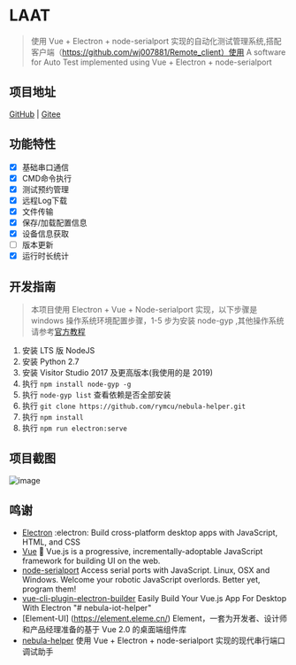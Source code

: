 # LAAT
> 使用 Vue + Electron + node-serialport 实现的自动化测试管理系统,搭配客户端（https://github.com/wj007881/Remote_client）使用 
  A software for Auto Test implemented using Vue + Electron + node-serialport
## 项目地址
  [GitHub](https://github.com/wj007881/Electron-vue-serialport-node) | [Gitee](https://gitee.com/sise157/electron_laat)
## 功能特性
- [x] 基础串口通信
- [x] CMD命令执行
- [x] 测试预约管理
- [x] 远程Log下载
- [x] 文件传输
- [x] 保存/加载配置信息
- [x] 设备信息获取
- [ ] 版本更新
- [x] 运行时长统计
## 开发指南
> 本项目使用 Electron + Vue + Node-serialport 实现，以下步骤是 windows 操作系统环境配置步骤，1-5 步为安装 node-gyp ,其他操作系统请参考[官方教程](https://github.com/nodejs/node-gyp)
1. 安装 LTS 版 NodeJS
2. 安装 Python 2.7
3. 安装 Visitor Studio 2017 及更高版本(我使用的是 2019)
4. 执行 `npm install node-gyp -g`
5. 执行 `node-gyp list` 查看依赖是否全部安装
6. 执行 `git clone https://github.com/rymcu/nebula-helper.git`
7. 执行 `npm install`
8. 执行 `npm run electron:serve`  
## 项目截图
![image](https://user-images.githubusercontent.com/26053141/156504343-a88b1c27-93c6-415d-a4c0-3d5019092202.png)
## 鸣谢
- [Electron](https://github.com/electron/electron) :electron: Build cross-platform desktop apps with JavaScript, HTML, and CSS
- [Vue](https://github.com/vuejs/vue) 🖖 Vue.js is a progressive, incrementally-adoptable JavaScript framework for building UI on the web.
- [node-serialport](https://github.com/serialport/node-serialport) Access serial ports with JavaScript. Linux, OSX and Windows. Welcome your robotic JavaScript overlords. Better yet, program them!
- [vue-cli-plugin-electron-builder](https://github.com/nklayman/vue-cli-plugin-electron-builder) Easily Build Your Vue.js App For Desktop With Electron
"# nebula-iot-helper" 
- [Element-UI] (https://element.eleme.cn/) Element，一套为开发者、设计师和产品经理准备的基于 Vue 2.0 的桌面端组件库
- [nebula-helper](https://github.com/rymcu/nebula-helper) 使用 Vue + Electron + node-serialport 实现的现代串行端口调试助手
